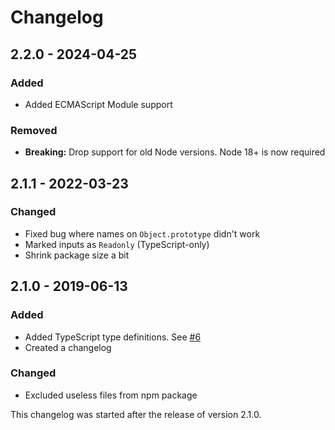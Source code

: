 # Changelog

## 2.2.0 - 2024-04-25

### Added

- Added ECMAScript Module support

### Removed

- **Breaking:** Drop support for old Node versions. Node 18+ is now required

## 2.1.1 - 2022-03-23

### Changed

- Fixed bug where names on `Object.prototype` didn't work
- Marked inputs as `Readonly` (TypeScript-only)
- Shrink package size a bit

## 2.1.0 - 2019-06-13

### Added

- Added TypeScript type definitions. See [#6](https://github.com/helmetjs/content-security-policy-builder/issues/6)
- Created a changelog

### Changed

- Excluded useless files from npm package

This changelog was started after the release of version 2.1.0.

